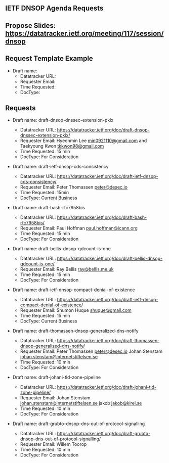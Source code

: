 ## IETF DNSOP Agenda Requests

## Propose Slides: https://datatracker.ietf.org/meeting/117/session/dnsop

## Request Template Example

*   Draft name:
    - Datatracker URL:
    - Requester Email:
    - Time Requested:
    - DocType:

## Requests

*   Draft name: draft-dnsop-dnssec-extension-pkix
    - Datatracker URL: https://datatracker.ietf.org/doc/draft-dnsop-dnssec-extension-pkix/
    - Requester Email: Hyeonmin Lee <min0921110@gmail.com> and Taekyoung Kwon <tkkwon98@gmail.com>
    - Time Requested: 15 min
    - DocType: For Consideration


*   Draft name: draft-ietf-dnsop-cds-consistency
    - Datatracker URL: https://datatracker.ietf.org/doc/draft-ietf-dnsop-cds-consistency/
    - Requester Email: Peter Thomassen <peter@desec.io>
    - Time Requested: 15min
    - DocType: Current Business


*   Draft name: draft-bash-rfc7958bis
    - Datatracker URL: https://datatracker.ietf.org/doc/draft-bash-rfc7958bis/
    - Requester Email: Paul Hoffman <paul.hoffman@icann.org>
    - Time Requested: 15 min
    - DocType: For Consideration


*   Draft name: draft-bellis-dnsop-qdcount-is-one
    - Datatracker URL: https://datatracker.ietf.org/doc/draft-bellis-dnsop-qdcount-is-one/
    - Requester Email: Ray Bellis <ray@bellis.me.uk>
    - Time Requested: 15 min
    - DocType: For Consideration


*   Draft name: draft-ietf-dnsop-compact-denial-of-existence
    - Datatracker URL: https://datatracker.ietf.org/doc/draft-ietf-dnsop-compact-denial-of-existence/
    - Requester Email:  Shumon Huque <shuque@gmail.com>
    - Time Requested: 15 min
    - DocType: Current Business


*   Draft name: draft-thomassen-dnsop-generalized-dns-notify
    - Datatracker URL: https://datatracker.ietf.org/doc/draft-thomassen-dnsop-generalized-dns-notify/
    - Requester Email:  Peter Thomassen <peter@desec.io> Johan Stenstam <johan.stenstam@internetstiftelsen.se>
    - Time Requested: 10 min
    - DocType: For Consideration


*   Draft name: draft-johani-tld-zone-pipeline
    - Datatracker URL: https://datatracker.ietf.org/doc/draft-johani-tld-zone-pipeline/
    - Requester Email: Johan Stenstam <johan.stenstam@internetstiftelsen.se>  jakob <jakob@kirei.se>
    - Time Requested: 10 min
    - DocType: For Consideration


*   Draft name: draft-grubto-dnsop-dns-out-of-protocol-signalling
    - Datatracker URL: https://datatracker.ietf.org/doc/draft-grubto-dnsop-dns-out-of-protocol-signalling/
    - Requester Email: Willem Toorop
    - Time Requested: 10 min
    - DocType: For Consideration


